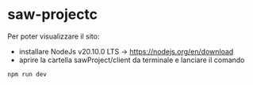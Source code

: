 # saw-projectc

Per poter visualizzare il sito:
- installare NodeJs v20.10.0 LTS -> https://nodejs.org/en/download
- aprire la cartella sawProject/client da terminale e lanciare il comando

```bash
npm run dev
```
